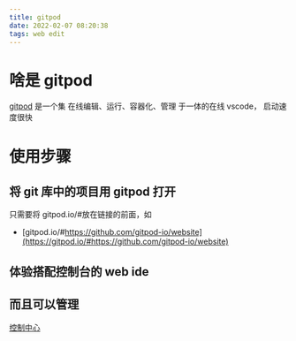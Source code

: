 ```yaml
---
title: gitpod
date: 2022-02-07 08:20:38
tags: web edit
---
```


# 啥是 gitpod

[gitpod](https://www.gitpod.io/docs/) 是一个集 在线编辑、运行、容器化、管理 于一体的在线 vscode， 启动速度很快

# 使用步骤

## 将 git 库中的项目用 gitpod 打开

只需要将 gitpod.io/#放在链接的前面，如

- [gitpod.io/#https://github.com/gitpod-io/website](https://gitpod.io/#https://github.com/gitpod-io/website)

## 体验搭配控制台的 web ide

## 而且可以管理

[控制中心](https://gitpod.io)
